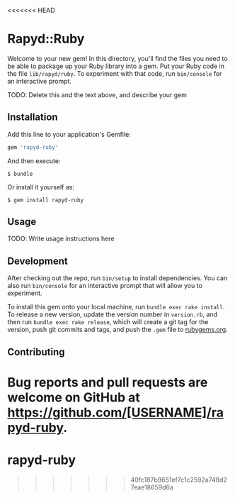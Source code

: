 <<<<<<< HEAD
# Rapyd::Ruby

Welcome to your new gem! In this directory, you'll find the files you need to be able to package up your Ruby library into a gem. Put your Ruby code in the file `lib/rapyd/ruby`. To experiment with that code, run `bin/console` for an interactive prompt.

TODO: Delete this and the text above, and describe your gem

## Installation

Add this line to your application's Gemfile:

```ruby
gem 'rapyd-ruby'
```

And then execute:

    $ bundle

Or install it yourself as:

    $ gem install rapyd-ruby

## Usage

TODO: Write usage instructions here

## Development

After checking out the repo, run `bin/setup` to install dependencies. You can also run `bin/console` for an interactive prompt that will allow you to experiment.

To install this gem onto your local machine, run `bundle exec rake install`. To release a new version, update the version number in `version.rb`, and then run `bundle exec rake release`, which will create a git tag for the version, push git commits and tags, and push the `.gem` file to [rubygems.org](https://rubygems.org).

## Contributing

Bug reports and pull requests are welcome on GitHub at https://github.com/[USERNAME]/rapyd-ruby.
=======
# rapyd-ruby
>>>>>>> 40fc187b9651ef7c1c2592a748d27eae18659d6a
